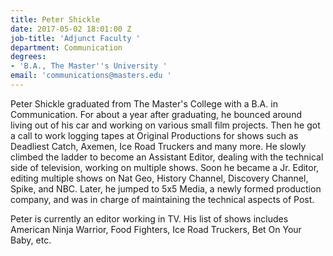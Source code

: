 ```yaml
---
title: Peter Shickle
date: 2017-05-02 18:01:00 Z
job-title: 'Adjunct Faculty '
department: Communication
degrees:
- 'B.A., The Master''s University '
email: 'communications@masters.edu '
---
```


Peter Shickle graduated from The Master's College with a B.A. in Communication.  For about a year after graduating, he bounced around living out of his car and working on various small film projects.  Then he got a call to work logging tapes at Original Productions for shows such as Deadliest Catch, Axemen, Ice Road Truckers and many more.  He slowly climbed the ladder to become an Assistant Editor, dealing with the technical side of television, working on multiple shows.  Soon he became a Jr. Editor, editing multiple shows on Nat Geo, History Channel, Discovery Channel, Spike, and NBC.  Later, he jumped to 5x5 Media, a newly formed production company, and was in charge of maintaining the technical aspects of Post.

Peter is currently an editor working in TV.  His list of shows includes American Ninja Warrior, Food Fighters, Ice Road Truckers, Bet On Your Baby, etc.